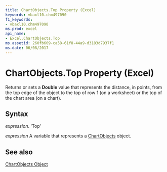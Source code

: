 ```yaml
---
title: ChartObjects.Top Property (Excel)
keywords: vbaxl10.chm497090
f1_keywords:
- vbaxl10.chm497090
ms.prod: excel
api_name:
- Excel.ChartObjects.Top
ms.assetid: 260fb609-ca58-61f8-44a9-d3183d7937f1
ms.date: 06/08/2017
---
```



# ChartObjects.Top Property (Excel)

Returns or sets a  **Double** value that represents the distance, in points, from the top edge of the object to the top of row 1 (on a worksheet) or the top of the chart area (on a chart).


## Syntax

 _expression_. 'Top'

 _expression_ A variable that represents a [ChartObjects](./Excel.ChartObjects.md) object.


## See also


[ChartObjects Object](Excel.ChartObjects.md)


